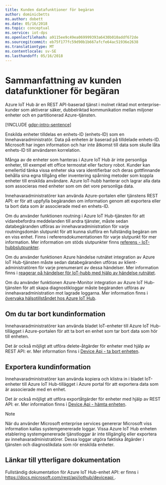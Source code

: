 ```yaml
---
title: Kunden datafunktioner för begäran
author: dominicbetts
ms.author: dobett
ms.date: 05/16/2018
ms.topic: conceptual
ms.service: iot-dps
ms.openlocfilehash: a9115ee9c49ea069999393a6430b010addf672de
ms.sourcegitcommit: eb75f177fc59d90b1b667afcfe64ac51936e2638
ms.translationtype: MT
ms.contentlocale: sv-SE
ms.lasthandoff: 05/16/2018
---
```

# <a name="summary-of-customer-data-request-features"></a>Sammanfattning av kunden datafunktioner för begäran

Azure IoT Hub är en REST API-baserad tjänst i molnet riktad mot enterprise-kunder som aktiverar säker, dubbelriktad kommunikation mellan miljoner enheter och en partitionerad Azure-tjänsten.

[!INCLUDE [gdpr-intro-sentence](../../includes/gdpr-intro-sentence.md)]

Enskilda enheter tilldelas en enhets-ID (enhets-ID) som en Innehavaradministratör. Data på enheten är baserad på tilldelade enhets-ID. Microsoft har ingen information och har inte åtkomst till data som skulle låta enhets-ID till användaren korrelation.

Många av de enheter som hanteras i Azure IoT Hub är inte personliga enheter, till exempel ett office termostat eller factory robot. Kunder kan emellertid tänka vissa enheter ska vara identifierbar och deras gottfinnande behålla sina egna tillgång eller inventering spårning metoder som koppla enheter till enskilda användare. Azure IoT-hubb hanterar och lagrar alla data som associeras med enheter som om det vore personliga data.

Innehavaradministratörer kan använda Azure-portalen eller tjänstens REST API: er för att uppfylla begäranden om information genom att exportera eller ta bort data som är associerade med en enhets-ID.

Om du använder funktionen routning i Azure IoT Hub-tjänsten för att vidarebefordra meddelanden till andra tjänster, måste sedan databegäranden utföras av innehavaradministration för varje routningsdomän slutpunkt för att kunna slutföra en fullständig begäran om en viss enhet. Finns i referensdokumentationen för varje slutpunkt för mer information. Mer information om stöds slutpunkter finns [referens - IoT-hubbslutpunkter](iot-hub-devguide-endpoints.md).

Om du använder funktionen Azure händelse rutnätet integration av Azure IoT Hub-tjänsten måste sedan databegäranden utföras av klient-administratören för varje prenumerant av dessa händelser. Mer information finns i [reagerar på händelser för IoT-hubb med hjälp av händelse rutnätet](iot-hub-event-grid.md).

Om du använder funktionen Azure-Monitor integration av Azure IoT Hub-tjänsten för att skapa diagnostikloggar måste begäranden utföras av innehavaradministration mot lagrade loggarna. Mer information finns i [övervaka hälsotillståndet hos Azure IoT Hub](iot-hub-monitor-resource-health.md).

## <a name="deleting-customer-data"></a>Om du tar bort kundinformation

Innehavaradministratörer kan använda bladet IoT-enheter till Azure IoT Hub-tillägget i Azure-portalen för att ta bort en enhet som tar bort data som hör till enheten.

Det är också möjligt att utföra delete-åtgärder för enheter med hjälp av REST API: er. Mer information finns i [Device Api - ta bort enheten](https://docs.microsoft.com/rest/api/iothub/deviceapi/deletedevice).

## <a name="exporting-customer-data"></a>Exportera kundinformation

Innehavaradministratörer kan använda kopiera och klistra in i bladet IoT-enheter till Azure IoT Hub-tillägget i Azure portal för att exportera data som är associerade med en enhet.

Det är också möjligt att utföra exportåtgärder för enheter med hjälp av REST API: er. Mer information finns i [Device Api - hämta enheten](https://docs.microsoft.com/rest/api/iothub/deviceapi/getdevice).

> [!NOTE]
> När du använder Microsoft enterprise services genererar Microsoft viss information kallas systemgenererade loggar. Vissa Azure IoT Hub enheten etablering systemgenererade tjänstloggar är inte tillgänglig eller exportera av innehavaradministratörer. Dessa loggar utgöra faktiska åtgärder i tjänsten och diagnostikdata som rör enskilda enheter.

## <a name="links-to-additional-documentation"></a>Länkar till ytterligare dokumentation

Fullständig dokumentation för Azure IoT Hub-enhet API: er finns i [ https://docs.microsoft.com/rest/api/iothub/deviceapi ](https://docs.microsoft.com/rest/api/iothub/deviceapi).